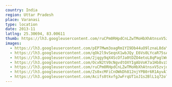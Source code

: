 ```yaml
---
country: India
region: Uttar Pradesh
place: Varanasi
type: location
date: 2013-11
latlng: 25.30694, 83.00611
thumb: https://lh3.googleusercontent.com/ruCPm0RHpdCnLZwTMoHbXhAtnsxV5zvjdcu-AaPs-LP2L6_P6QGuSMfKs-4cghN2_Q8F96CYodT6aYn9aXyjhYyz9y3rv_rTR-xDw3oK5hA3vkBAICox7VZNJCEC--_gjKe-xYlipQ
images:
  - https://lh3.googleusercontent.com/pEP7Mwm3oagRm1YI9Db44uO9lznaL8daYqMZ894diH8g64S6Oe2X4gWFvy_1-hftuxPoFhQ0UlAWsRxdczL5r6RSfEjuL5dt3M_fSsRlWiSUKvjy9zxNamvEEcibST5ICsUGopyXhA
  - https://lh3.googleusercontent.com/qOk2l9vSeqnX1wbJQy_E6Vs0LYcaR75sAL5VZUhxR-3SUSbFkLT9SeJ1FteayMgSRQcSg1C23YSlPmegjbNNX2_HK0ooOie1a_6b0GT0YWoAox9SX4niHDQPQ6hw1c9c5rROivvo2w
  - https://lh3.googleusercontent.com/2jqgy9qX4ScOfJa0tDZO4etoL8qPaglWn07febgmOtXLll_Ps2JiHO4y4rD-lwZM8MNNxOgODW9kvYCSGn5XeTOKLjkG5mU7PjcGQfQh7Z9Xc1hpbb1F7KwCvac7hLyzRrldWDUjXw
  - https://lh3.googleusercontent.com/OcxN2tV0cNgvdtOXYIgAbVoK7a1Hb8vzXlC_sebwujNt9MlGR6W5Q2U4xvUIO1Fvvo6N6wN_CLYdPXLYcm5jqaPKm2rJkr77488PITJygBMJFIfSzqQQq2PfhLVV51m-VY_NVfNBCg
  - https://lh3.googleusercontent.com/ruCPm0RHpdCnLZwTMoHbXhAtnsxV5zvjdcu-AaPs-LP2L6_P6QGuSMfKs-4cghN2_Q8F96CYodT6aYn9aXyjhYyz9y3rv_rTR-xDw3oK5hA3vkBAICox7VZNJCEC--_gjKe-xYlipQ
  - https://lh3.googleusercontent.com/Zs0xcMFiCnOWkDh812njYPB0r6R1AyvA79s54lU7Tusv0-cnmN4SsArHZgMuE3fS_9dVZ--Jf9mp8DiXaJ_z5IdAjTU7fTECOdHAty0HooQ5Ir_tOCs55-8XlInul7ZanE2kz23ahg
  - https://lh3.googleusercontent.com/Acifs0tkvfgJwFrqUT1oJ1s2BlL1q72oTV8cbCy4r0WDB6whhQu6xEl3YyjqvccL_PmK9STxM0N9fk6DpHCSzqshflCXBSBthjca-sb9ankFVeFqoW_x6pRekGaZrQK7GUD4vQ4bfw
---
```

